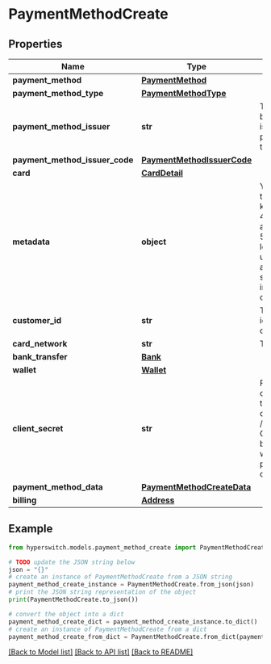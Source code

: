 # PaymentMethodCreate


## Properties

Name | Type | Description | Notes
------------ | ------------- | ------------- | -------------
**payment_method** | [**PaymentMethod**](PaymentMethod.md) |  | 
**payment_method_type** | [**PaymentMethodType**](PaymentMethodType.md) |  | [optional] 
**payment_method_issuer** | **str** | The name of the bank/ provider issuing the payment method to the end user | [optional] 
**payment_method_issuer_code** | [**PaymentMethodIssuerCode**](PaymentMethodIssuerCode.md) |  | [optional] 
**card** | [**CardDetail**](CardDetail.md) |  | [optional] 
**metadata** | **object** | You can specify up to 50 keys, with key names up to 40 characters long and values up to 500 characters long. Metadata is useful for storing additional, structured information on an object. | [optional] 
**customer_id** | **str** | The unique identifier of the customer. | [optional] 
**card_network** | **str** | The card network | [optional] 
**bank_transfer** | [**Bank**](Bank.md) |  | [optional] 
**wallet** | [**Wallet**](Wallet.md) |  | [optional] 
**client_secret** | **str** | For Client based calls, SDK will use the client_secret in order to call /payment_methods Client secret will be generated whenever a new payment method is created | [optional] 
**payment_method_data** | [**PaymentMethodCreateData**](PaymentMethodCreateData.md) |  | [optional] 
**billing** | [**Address**](Address.md) |  | [optional] 

## Example

```python
from hyperswitch.models.payment_method_create import PaymentMethodCreate

# TODO update the JSON string below
json = "{}"
# create an instance of PaymentMethodCreate from a JSON string
payment_method_create_instance = PaymentMethodCreate.from_json(json)
# print the JSON string representation of the object
print(PaymentMethodCreate.to_json())

# convert the object into a dict
payment_method_create_dict = payment_method_create_instance.to_dict()
# create an instance of PaymentMethodCreate from a dict
payment_method_create_from_dict = PaymentMethodCreate.from_dict(payment_method_create_dict)
```
[[Back to Model list]](../README.md#documentation-for-models) [[Back to API list]](../README.md#documentation-for-api-endpoints) [[Back to README]](../README.md)


